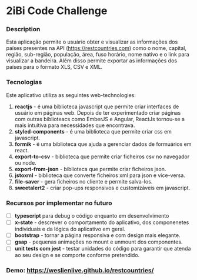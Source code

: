 # 2iBi Code Challenge

### Description
Esta aplicação permite o usuário obter e visualizar as informações dos países presentes na API (https://restcountries.com) como o nome, capital, região, sub-região, população, área, fuso horário, nome nativo e o link para visualizar a bandeira.
Além disso permite exportar as informações dos países para o formato XLS, CSV e XML.

### Tecnologias
Este aplicativo utiliza as seguintes web-technologies:
1. **reactjs** - é uma biblioteca javascript que permite criar interfaces de usuário em páginas web. Depois de ter experimentado criar páginas com outras biblioteacs como EmberJS e Angular, ReactJs tornou-se a mais intuitiva para necessidades que encontrava.
2. **styled-components** - é uma biblioteca que permite criar css em javascript.
3. **formik** - é uma biblioteca que ajuda a gerenciar dados de formuários em react.
4. **export-to-csv** - biblioteca que permite criar ficheiros csv no navegador ou node.
5. **export-from-json** - biblioteca que permite criar ficheiros json.
6. **jstoxml** - biblioteca que converte ficheiros xml para json e vice-versa.
7. **file-saver** - gera ficheiros no cliente e permite salva-los.
8. **sweetalert2** - criar pop-ups responsivos e customizáveis em javascript.

### Recursos por implementar no futuro
-[ ] **typescript** para debug o código enquanto em desenvolvimento
-[ ] **x-state** - descrever o comportamento do aplicativo, dos componenetes individuais e da lógica do aplicativo em geral.
-[ ] **bootstrap** - tornar a página responsiva e com design mais elegante.
-[ ] **gsap** - pequenas animações no mount e unmount dos componentes. 
-[ ] **unit tests com jest** - testar unidades do código para garantir que atenda ao seu design e se comporte conforme pretendido.

### Demo: https://weslienlive.github.io/restcountries/
